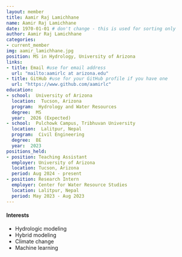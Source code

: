 ```yaml
---
layout: member
title: Aamir Raj Lamichhane
name: Aamir Raj Lamichhane
date: 1970-01-01 # don't change - this is used for sorting only
author: Aamir Raj Lamichhane
categories:
- current_member
img: aamir_lamichhane.jpg
position: MS in Hydrology, University of Arizona
links:
- title: Email #use for email address
  url: "mailto:aamirlc at arizona.edu"
- title: GitHub #use for your GitHub profile if you have one
  url: "https://www.github.com/aamirlc"
education:
- school:  University of Arizona
  location:  Tucson, Arizona
  program:  Hydrology and Water Resources
  degree:  MS
  year:  2026 (Expected)
- school:  Pulchowk Campus, Tribhuvan University
  location:  Lalitpur, Nepal
  program:  Civil Engineering
  degree:  BE
  year:  2023 
positions_held:
- position: Teaching Assistant
  employer: University of Arizona
  location: Tucson, Arizona
  period: Aug 2024 - present
- position: Research Intern
  employer: Center for Water Resource Studies
  location: Lalitpur, Nepal
  period: May 2023 - Aug 2023
---
```

#### Interests

 - Hydrologic modeling
 - Hybrid modeling
 - Climate change 
 - Machine learning

